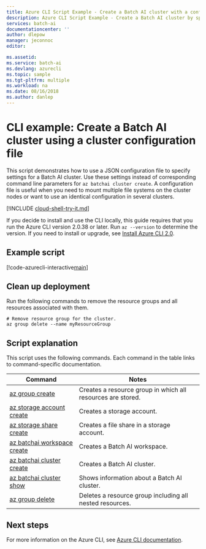 ```yaml
---
title: Azure CLI Script Example - Create a Batch AI cluster with a config file | Microsoft Docs
description: Azure CLI Script Example - Create a Batch AI cluster by specifying configuration settings in a JSON file.
services: batch-ai
documentationcenter: ''
author: dlepow
manager: jeconnoc
editor: 

ms.assetid:
ms.service: batch-ai
ms.devlang: azurecli
ms.topic: sample
ms.tgt-pltfrm: multiple
ms.workload: na
ms.date: 08/16/2018
ms.author: danlep
---
```


# CLI example: Create a Batch AI cluster using a cluster configuration file

This script demonstrates how to use a JSON configuration file to specify settings for a Batch AI cluster. Use these settings instead of corresponding command line parameters for `az batchai cluster create`. A configuration file is useful when you need to mount multiple file systems on the cluster nodes or want to use an identical configuration in several clusters.

[!INCLUDE [cloud-shell-try-it.md](../../../includes/cloud-shell-try-it.md)]

If you decide to install and use the CLI locally, this guide requires that you run the Azure CLI version 2.0.38 or later. Run `az --version` to determine the version. If you need to install or upgrade, see [Install Azure CLI 2.0](/cli/azure/install-azure-cli). 

## Example script

[!code-azurecli-interactive[main](../../../cli_scripts/batch-ai/create-cluster/create-cluster-config-file.sh "Create Batch AI cluster - configuration file")]

## Clean up deployment

Run the following commands to remove the
resource groups and all resources associated with them.

```azurecli-interactive
# Remove resource group for the cluster.
az group delete --name myResourceGroup
```

## Script explanation

This script uses the following commands. Each command in the table links to command-specific documentation.

| Command | Notes |
|---|---|
| [az group create](/cli/azure/group#az-group-create) | Creates a resource group in which all resources are stored. |
| [az storage account create](/cli/azure/storage/account#az-storage-account-create) | Creates a storage account. |
| [az storage share create](/cli/azure/storage/share#az-storage-share-create) | Creates a file share in a storage account. |
| [az batchai workspace create](/cli/azure/batchai/workspace#az-batchai-workspace-create) | Creates a Batch AI workspace. |
| [az batchai cluster create](/cli/azure/batchai/cluster#az-batchai-cluster-create) | Creates a Batch AI cluster. |
| [az batchai cluster show](/cli/azure/batchai/cluster#az-batchai-cluster-show) | Shows information about a Batch AI cluster. |
| [az group delete](/cli/azure/group#az-group-delete) | Deletes a resource group including all nested resources. |

## Next steps

For more information on the Azure CLI, see [Azure CLI documentation](https://docs.microsoft.com/cli/azure).
